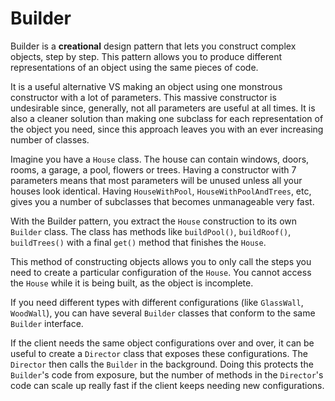 # Builder

Builder is a **creational** design pattern that lets you construct complex objects, step by step. This pattern allows you
to produce different representations of an object using the same pieces of code.

It is a useful alternative VS making an object using one monstrous constructor with a lot of parameters. This massive
constructor is undesirable since, generally, not all parameters are useful at all times.
It is also a cleaner solution than making one subclass for each representation of the object you need, since this
approach leaves you with an ever increasing number of classes.

Imagine you have a `House` class. The house can contain windows, doors, rooms, a garage,
a pool, flowers or trees. Having a constructor with 7 parameters means that most
parameters will be unused unless all your houses look identical. Having `HouseWithPool`,
`HouseWithPoolAndTrees`, etc, gives you a number of subclasses that becomes unmanageable very fast.

With the Builder pattern, you extract the `House` construction to its own `Builder` class. The class has methods like
`buildPool()`, `buildRoof()`, `buildTrees()` with a final `get()` method that finishes the `House`. 

This method of constructing objects allows you to only call the steps you need to create a particular configuration of
the `House`. You cannot access the `House` while it is being built, as the object is incomplete.

If you need different types with different configurations (like `GlassWall`, `WoodWall`), you can have several `Builder`
classes that conform to the same `Builder` interface.

If the client needs the same object configurations over and over, it can be useful to create a `Director` class
that exposes these configurations. The `Director` then calls the `Builder` in the background.
Doing this protects the `Builder`'s code from exposure, but the number of methods in the `Director`'s code can scale up
really fast if the client keeps needing new configurations.